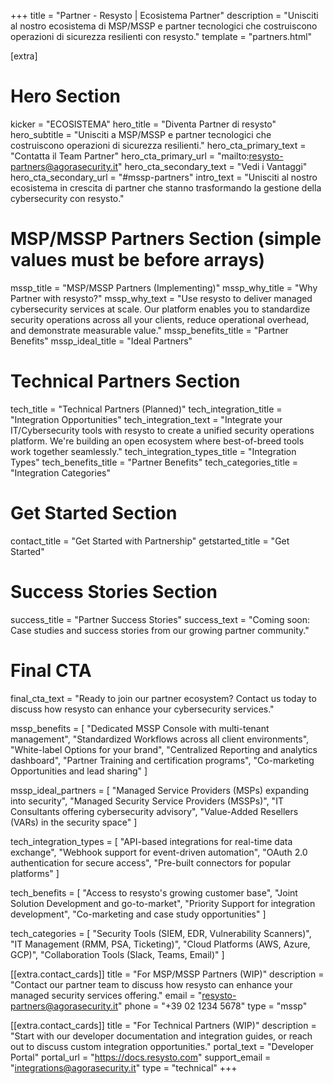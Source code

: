 +++
title = "Partner - Resysto | Ecosistema Partner"
description = "Unisciti al nostro ecosistema di MSP/MSSP e partner tecnologici che costruiscono operazioni di sicurezza resilienti con resysto."
template = "partners.html"

[extra]
# Hero Section
kicker = "ECOSISTEMA"
hero_title = "Diventa Partner di resysto"
hero_subtitle = "Unisciti a MSP/MSSP e partner tecnologici che costruiscono operazioni di sicurezza resilienti."
hero_cta_primary_text = "Contatta il Team Partner"
hero_cta_primary_url = "mailto:resysto-partners@agorasecurity.it"
hero_cta_secondary_text = "Vedi i Vantaggi"
hero_cta_secondary_url = "#mssp-partners"
intro_text = "Unisciti al nostro ecosistema in crescita di partner che stanno trasformando la gestione della cybersecurity con resysto."

# MSP/MSSP Partners Section (simple values must be before arrays)
mssp_title = "MSP/MSSP Partners (Implementing)"
mssp_why_title = "Why Partner with resysto?"
mssp_why_text = "Use resysto to deliver managed cybersecurity services at scale. Our platform enables you to standardize security operations across all your clients, reduce operational overhead, and demonstrate measurable value."
mssp_benefits_title = "Partner Benefits"
mssp_ideal_title = "Ideal Partners"

# Technical Partners Section
tech_title = "Technical Partners (Planned)"
tech_integration_title = "Integration Opportunities"
tech_integration_text = "Integrate your IT/Cybersecurity tools with resysto to create a unified security operations platform. We're building an open ecosystem where best-of-breed tools work together seamlessly."
tech_integration_types_title = "Integration Types"
tech_benefits_title = "Partner Benefits"
tech_categories_title = "Integration Categories"

# Get Started Section
contact_title = "Get Started with Partnership"
getstarted_title = "Get Started"

# Success Stories Section
success_title = "Partner Success Stories"
success_text = "Coming soon: Case studies and success stories from our growing partner community."

# Final CTA
final_cta_text = "Ready to join our partner ecosystem? Contact us today to discuss how resysto can enhance your cybersecurity services."

mssp_benefits = [
    "Dedicated MSSP Console with multi-tenant management",
    "Standardized Workflows across all client environments",
    "White-label Options for your brand",
    "Centralized Reporting and analytics dashboard",
    "Partner Training and certification programs",
    "Co-marketing Opportunities and lead sharing"
]

mssp_ideal_partners = [
    "Managed Service Providers (MSPs) expanding into security",
    "Managed Security Service Providers (MSSPs)",
    "IT Consultants offering cybersecurity advisory",
    "Value-Added Resellers (VARs) in the security space"
]

tech_integration_types = [
    "API-based integrations for real-time data exchange",
    "Webhook support for event-driven automation",
    "OAuth 2.0 authentication for secure access",
    "Pre-built connectors for popular platforms"
]

tech_benefits = [
    "Access to resysto's growing customer base",
    "Joint Solution Development and go-to-market",
    "Priority Support for integration development",
    "Co-marketing and case study opportunities"
]

tech_categories = [
    "Security Tools (SIEM, EDR, Vulnerability Scanners)",
    "IT Management (RMM, PSA, Ticketing)",
    "Cloud Platforms (AWS, Azure, GCP)",
    "Collaboration Tools (Slack, Teams, Email)"
]

[[extra.contact_cards]]
title = "For MSP/MSSP Partners (WIP)"
description = "Contact our partner team to discuss how resysto can enhance your managed security services offering."
email = "resysto-partners@agorasecurity.it"
phone = "+39 02 1234 5678"
type = "mssp"

[[extra.contact_cards]]
title = "For Technical Partners (WIP)"
description = "Start with our developer documentation and integration guides, or reach out to discuss custom integration opportunities."
portal_text = "Developer Portal"
portal_url = "https://docs.resysto.com"
support_email = "integrations@agorasecurity.it"
type = "technical"
+++
